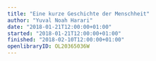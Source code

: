 ```yaml
---
title: "Eine kurze Geschichte der Menschheit"
author: "Yuval Noah Harari"
date: "2018-01-21T12:00:00+01:00"
started: "2018-01-21T12:00:00+01:00"
finished: "2018-02-10T12:00:00+01:00"
openlibraryID: OL20365036W
---
```

